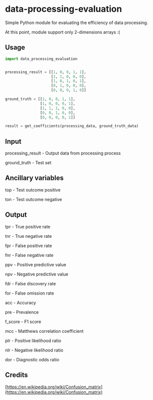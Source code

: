 # data-processing-evaluation

Simple Python module for evaluating the efficiency of data processing.

At this point, module support only 2-dimensions arrays :(

## Usage
```python
import data_processing_evaluation


processing_result = [[1, 0, 0, 1, 1],
                     [1, 1, 0, 0, 0],
                     [1, 0, 1, 0, 1],
                     [0, 1, 0, 0, 0],
                     [0, 0, 0, 1, 0]]

ground_truth = [[1, 0, 0, 1, 1],
                [1, 0, 0, 0, 1],
                [1, 1, 1, 0, 0],
                [0, 0, 1, 0, 0],
                [0, 0, 0, 0, 1]]

result = get_coefficients(processing_data, ground_truth_data)

```

## Input
processing_result - Output data from processing process

ground_truth - Test set

## Ancillary variables
top - Test outcome positive

ton - Test outcome negative

## Output
tpr - True positive rate

tnr - True negative rate

fpr - False positive rate

fnr - False negative rate

ppv - Positive predictive value

npv - Negative predictive value

fdr - False discovery rate

for - False omission rate

acc - Accuracy

pre - Prevalence

f_score - F1 score

mcc - Matthews correlation coefficient

plr - Positive likelihood ratio

nlr - Negative likelihood ratio

dor - Diagnostic odds ratio

## Credits
[https://en.wikipedia.org/wiki/Confusion_matrix](https://en.wikipedia.org/wiki/Confusion_matrix)
